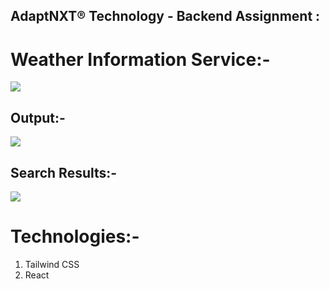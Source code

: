 

## AdaptNXT® Technology - Backend Assignment :
#  Weather Information Service:-
<img src ="https://res.cloudinary.com/drdjty87p/image/upload/v1722746708/Screenshot_2024-08-04_101340_zwzbuz.png"/>

## Output:-
<img src ="https://res.cloudinary.com/drdjty87p/image/upload/v1722746708/Screenshot_2024-08-04_101152_rgvv4w.png"/>

## Search Results:-
<img src="https://res.cloudinary.com/drdjty87p/image/upload/v1722746708/Screenshot_2024-08-04_101210_esvevp.png"/>

# Technologies:-
1) Tailwind CSS
2) React 
